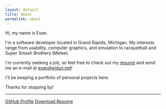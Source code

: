 ```yaml
---
layout: default
title: About
permalink: about
---
```


Hi, my name is Evan. 

I'm a software developer located in Grand Rapids, Michigan. My interests range from usability, computer graphics, and emulation to racquetball and Super Smash Brothers (Melee).

I'm currently seeking a job, so feel free to check out my [résumé](/downloads/dunne-resume.pdf) and send me an e-mail at [evan@eldun.net](mailto:evan@eldun.net)!

I'll be keeping a portfolio of personal projects here.

Thanks for stopping by!

---

<div class="about-me-buttons">
<a href="{{ site.github-profile }}" class="btn"><i class="fab fa-github"></i> GitHub Profile</a>
<a class="btn" href="/downloads/dunne-resume.pdf" download><i class="fas fa-download"></i> Download Resume</a>
</div>


